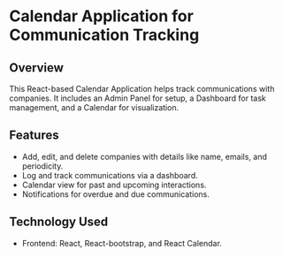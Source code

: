 # Calendar Application for Communication Tracking

## Overview

This React-based Calendar Application helps track communications with companies. It includes an Admin Panel for setup, a Dashboard for task management, and a Calendar for visualization.

## Features

- Add, edit, and delete companies with details like name, emails, and periodicity.
- Log and track communications via a dashboard.
- Calendar view for past and upcoming interactions.
- Notifications for overdue and due communications.

## Technology Used

- Frontend: React, React-bootstrap, and React Calendar.
